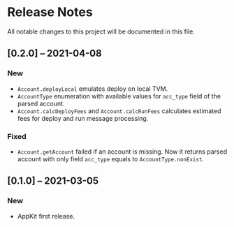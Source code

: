 # Release Notes

All notable changes to this project will be documented in this file.

## [0.2.0] – 2021-04-08

### New
- `Account.deployLocal` emulates deploy on local TVM.
- `AccountType` enumeration with available values for `acc_type` field of the parsed account.
- `Account.calcDeployFees` and `Account.calcRunFees` calculates estimated fees for deploy and run message processing.

### Fixed
- `Account.getAccount` failed if an account is missing. Now it returns parsed account with only field `acc_type` equals to `AccountType.nonExist`.


## [0.1.0] – 2021-03-05

### New
- AppKit first release.
